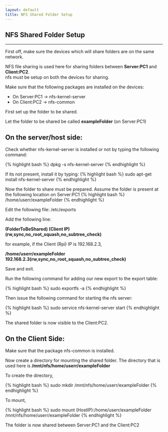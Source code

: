 ```yaml
---
layout: default
title: NFS Shared Folder Setup
---
```


## NFS Shared Folder Setup
<hr>

First off, make sure the devices which will share folders are on the same network.

NFS file sharing is used here for sharing folders between <b>Server:PC1</b> and <b>Client:PC2</b>.
<br>
nfs must be setup on both the devices for sharing.

Make sure that the following packages are installed on the devices:

 - On Server:PC1 -> nfs-kernel-server
 - On Client:PC2 -> nfs-common

First set up the folder to be shared.

Let the folder to be shared be called <b>exampleFolder</b> (on Server:PC1)

<h2>On the server/host side:</h2>
Check whether nfs-kernel-server is installed or not by typing the following command:

{% highlight bash %}
dpkg -s nfs-kernel-server
{% endhighlight %}

If its not present, install it by typing:
{% highlight bash %}
sudo apt-get install nfs-kernel-server
{% endhighlight %}

Now the folder to share must be prepared. Assume the folder is present at the following location on Server:PC1
{% highlight bash %}
/home/userr/exampleFolder
{% endhighlight %}

Edit the following file: /etc/exports

Add the following line:

<b>(FolderToBeShared) (Client IP)(rw,sync,no_root_squash,no_subtree_check)</b>

for example, if the Client (Rpi) IP is 192.168.2.3,

<b>/home/userr/exampleFolder 192.168.2.3(rw,sync,no_root_squash,no_subtree_check)</b>

Save and exit.

Run the following command for adding our new export to the export table:

{% highlight bash %}
sudo exportfs -a
{% endhighlight %}

Then issue the following command for starting the nfs server:

{% highlight bash %}
sudo service nfs-kernel-server start
{% endhighlight %}

The shared folder is now visible to the Client:PC2.

<h2>On the Client Side:</h2>

Make sure that the package nfs-common is installed.

Now create a directory for mounting the shared folder. The directory that is used here is <b>/mnt/nfs/home/userr/exampleFolder</b>

To create the directory,

{% highlight bash %}
sudo mkdir /mnt/nfs/home/userr/exampleFolder
{% endhighlight %}

To mount,

{% highlight bash %}
sudo mount (HostIP):/home/userr/exampleFolder /mnt/nfs/home/userr/exampleFolder
{% endhighlight %}

The folder is now shared between Server:PC1 and the Client:PC2
